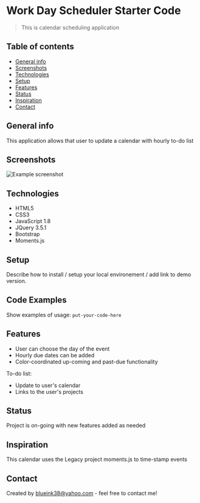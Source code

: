 # Work Day Scheduler Starter Code
> This is calendar scheduling application

## Table of contents
* [General info](#general-info)
* [Screenshots](#screenshots)
* [Technologies](#technologies)
* [Setup](#setup)
* [Features](#features)
* [Status](#status)
* [Inspiration](#inspiration)
* [Contact](#contact)

## General info
This application allows that user to update a calendar with hourly to-do list

## Screenshots
![Example screenshot](./img/screenshot.png)

## Technologies
* HTML5
* CSS3
* JavaScript 1.8
* JQuery 3.5.1
* Bootstrap
* Moments.js


## Setup
Describe how to install / setup your local environement / add link to demo version.

## Code Examples
Show examples of usage:
`put-your-code-here`

## Features
* User can choose the day of the event
* Hourly due dates can be added
* Color-coordinated up-coming and past-due functionality

To-do list:
* Update to user's calendar
* Links to the user's projects

## Status
Project is on-going with new features added as needed

## Inspiration
This calendar uses the Legacy project moments.js to time-stamp events

## Contact
Created by [blueink38@yahoo.com](https://github.com/blueink38) - feel free to contact me!